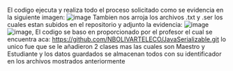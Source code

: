 El codigo ejecuta y realiza todo el proceso solicitado como se evidencia en la siguiente imagen: ![image](https://github.com/user-attachments/assets/6959c9a4-e8d0-45c8-99d7-cdc3f8fbc824)
Tambien nos arroja los archivos .txt y .ser los cuales estan subidos en el repositorio y adjunto la evidencia: ![image](https://github.com/user-attachments/assets/b629a943-1096-4ecc-bf32-16de3cd2bc40)
![image](https://github.com/user-attachments/assets/113a73f7-6eb0-4fdc-99cb-242be0467ff3), El codigo se baso en proporcionado por el profesor el cual se encuentra aca: https://github.com/NBOLIVARTELECO/JavaSerializable.git lo unico fue que se le añadieron 2 
clases mas las cuales son Maestro y Estudiante y los datos guardados se almacenan todos con su identificador en los archivos mostrados anteriormente


